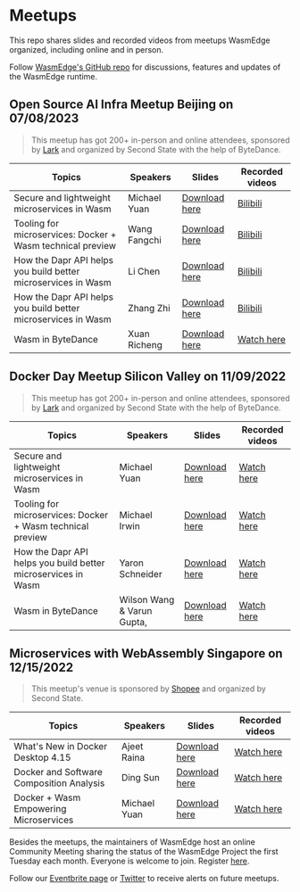 # Meetups 

This repo shares slides and recorded videos from meetups WasmEdge organized, including online and in person. 

Follow [WasmEdge's GitHub repo](https://github.com/WasmEdge/WasmEdge) for discussions, features and updates of the WasmEdge runtime.

## Open Source AI Infra Meetup Beijing on 07/08/2023

> This meetup has got 200+ in-person and online attendees, sponsored by [Lark](https://www.larksuite.com/) and organized by Second State with the help of ByteDance.


| Topics                                                         | Speakers                    | Slides | Recorded videos |
|---------------------------------------------------------------|----------------------------|--------|-----------------|
| Secure and lightweight microservices in Wasm                  | Michael Yuan               |  [Download here](/Beijing-Cloud-Native-AI-Meetup-20230708/1.%20Infrastructure%20for%20LLMs-Michael%20Yuan.pdf)      |   [Bilibili](http://b23.tv/DAqM7mh)              |
| Tooling for microservices: Docker + Wasm technical preview    | Wang Fangchi             |   [Download here](/Beijing-Cloud-Native-AI-Meetup-20230708/2%20FATE-LLM%20-%20Wang%20Fangchi.pdf)     |     [Bilibili](https://www.bilibili.com/video/BV1uV411T7Tu/)            | 
| How the Dapr API helps you build better microservices in Wasm | Li Chen                   |   [Download here](/Beijing-Cloud-Native-AI-Meetup-20230708/3.%20Milvus-LI-Chen.pdf)     |       [Bilibili](https://www.bilibili.com/video/BV1KN411U7GR/)          |
| How the Dapr API helps you build better microservices in Wasm | Zhang Zhi            |   [Download here](/Beijing-Cloud-Native-AI-Meetup-20230708/4.%20Sensetime%20PPQ%20Zhang%20Zhi.pdf)     |       [Bilibili](https://www.bilibili.com/video/BV1w8411D7vv/)          |
| Wasm in ByteDance                                             | Xuan Richeng |    [Download here](/Beijing-Cloud-Native-AI-Meetup-20230708/5.%20Zhiyuan%20Aquila%20LLM%2BFlagEval%20LLM%20Evaluation%20System-20230708.pdf)     |      [Watch here](https://youtu.be/DdDF_UZO5IQ)           |



## Docker Day Meetup Silicon Valley on 11/09/2022

> This meetup has got 200+ in-person and online attendees, sponsored by [Lark](https://www.larksuite.com/) and organized by Second State with the help of ByteDance.


| Topics                                                         | Speakers                    | Slides | Recorded videos |
|---------------------------------------------------------------|----------------------------|--------|-----------------|
| Secure and lightweight microservices in Wasm                  | Michael Yuan               |  [Download here](/mtv-meetup-1109/lightweight-Microservices-in-WebAssembly.pdf)      |   [Watch here](https://www.youtube.com/watch?v=Kg5z5A5wH0A)              |
| Tooling for microservices: Docker + Wasm technical preview    | Michael Irwin              |   [Download here](/mtv-meetup-1109/tooling-for-microservices-docker-wasm.pdf)     |     [Watch here](https://youtu.be/jlaD_4xHzX4)            | 
| How the Dapr API helps you build better microservices in Wasm | Yaron Schneider            |   [Download here](/mtv-meetup-1109/dapr_wasm.pdf)     |       [Watch here](https://youtu.be/q86Ujo8B_5I)          |
| Wasm in ByteDance                                             | Wilson Wang & Varun Gupta, |    [Download here](/mtv-meetup-1109/webassembly_in_bytedance.pdf)     |      [Watch here](https://youtu.be/DdDF_UZO5IQ)           |

## Microservices with WebAssembly Singapore on 12/15/2022


> This meetup's venue is sponsored by [Shopee](https://shopee.sg/) and organized by Second State.

| Topics                                                         | Speakers                    | Slides | Recorded videos |
|---------------------------------------------------------------|----------------------------|--------|-----------------|
| What's New in Docker Desktop 4.15              | Ajeet Raina               |  [Download here](/singapore-meetup-1215/new-in-docker-4.15.pdf)      |   [Watch here](https://youtu.be/gDZGBc0DNBo)              |
| Docker and Software Composition Analysis   | Ding Sun             |   [Download here](/singapore-meetup-1215/docker-and-sca.pdf)     |     [Watch here](https://youtu.be/kfjz0kvRuoI)            | 
| Docker + Wasm Empowering Microservices | Michael Yuan          |   [Download here](/singapore-meetup-1215/docker-wasm-empowering-microservices.pdf)     |       [Watch here](https://youtu.be/pWRBUTkUx_A)          |


Besides the meetups, the maintainers of WasmEdge host an online Community Meeting sharing the status of the WasmEdge Project the first Tuesday each month. Everyone is welcome to join. Register [here](https://docs.google.com/document/d/1iFlVl7R97Lze4RDykzElJGDjjWYDlkI8Rhf8g4dQ5Rk/edit?usp=sharing).

Follow our [Eventbrite page](https://www.eventbrite.com/o/second-state-55396277393) or [Twitter](https://twitter.com/secondstateinc) to receive alerts on future meetups.
